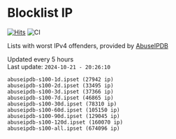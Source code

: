 # Blocklist IP

[![Hits](https://hits.seeyoufarm.com/api/count/incr/badge.svg?url=https%3A%2F%2Fgithub.com%2Fborestad%2Fblocklist-ip%2F&count_bg=%2379C83D&title_bg=%23555555&icon=&icon_color=%23E7E7E7&title=hits&edge_flat=false)](https://hits.seeyoufarm.com)  ![CI](https://img.shields.io/github/workflow/status/borestad/blocklist-ip/CI?style=flat-square)

Lists with worst IPv4 offenders, provided by [AbuseIPDB](https://www.abuseipdb.com/)

<!-- FOOTER-PLACEHOLDER -->
Updated every 5 hours<br>
Last update: `2024-10-21 - 20:26:10`
```
abuseipdb-s100-1d.ipset (27942 ip)
abuseipdb-s100-2d.ipset (33495 ip)
abuseipdb-s100-3d.ipset (37366 ip)
abuseipdb-s100-7d.ipset (46865 ip)
abuseipdb-s100-30d.ipset (78310 ip)
abuseipdb-s100-60d.ipset (105150 ip)
abuseipdb-s100-90d.ipset (129045 ip)
abuseipdb-s100-120d.ipset (160070 ip)
abuseipdb-s100-all.ipset (674096 ip)
```
